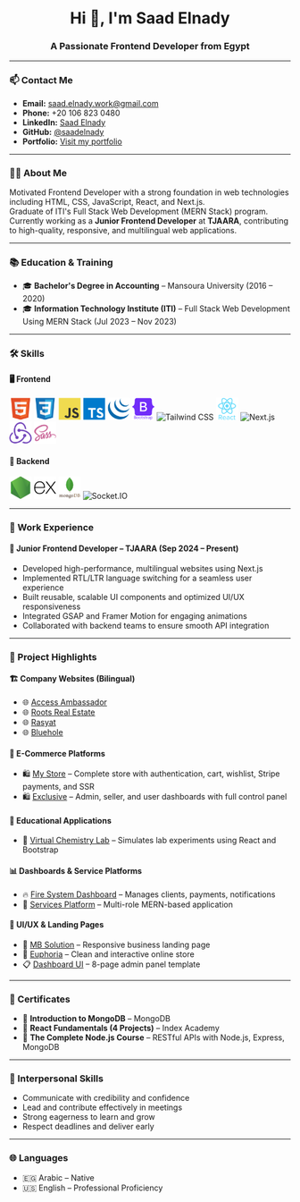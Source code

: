 <h1 align="center">Hi 👋, I'm Saad Elnady</h1>
<h3 align="center">A Passionate Frontend Developer from Egypt</h3>

---

### 📫 Contact Me

- **Email:** saad.elnady.work@gmail.com  
- **Phone:** +20 106 823 0480  
- **LinkedIn:** [Saad Elnady](https://www.linkedin.com/in/saad-elnady/)  
- **GitHub:** [@saadelnady](https://github.com/saadelnady)  
- **Portfolio:** [Visit my portfolio](https://portfolio-nu-five-91.vercel.app/)

---

### 👨‍💻 About Me

Motivated Frontend Developer with a strong foundation in web technologies including HTML, CSS, JavaScript, React, and Next.js.  
Graduate of ITI's Full Stack Web Development (MERN Stack) program.  
Currently working as a **Junior Frontend Developer** at **TJAARA**, contributing to high-quality, responsive, and multilingual web applications.

---

### 📚 Education & Training

- 🎓 **Bachelor's Degree in Accounting** – Mansoura University (2016 – 2020)  
- 🎓 **Information Technology Institute (ITI)** – Full Stack Web Development Using MERN Stack (Jul 2023 – Nov 2023)

---

### 🛠️ Skills

#### 🖥️ Frontend

<p align="left">
  <img src="https://raw.githubusercontent.com/devicons/devicon/master/icons/html5/html5-original.svg" alt="HTML" width="40" height="40"/>
  <img src="https://raw.githubusercontent.com/devicons/devicon/master/icons/css3/css3-original.svg" alt="CSS" width="40" height="40"/>
  <img src="https://raw.githubusercontent.com/devicons/devicon/master/icons/javascript/javascript-original.svg" alt="JavaScript" width="40" height="40"/>
  <img src="https://raw.githubusercontent.com/devicons/devicon/master/icons/typescript/typescript-original.svg" alt="TypeScript" width="40" height="40"/>
  <img src="https://raw.githubusercontent.com/devicons/devicon/master/icons/jquery/jquery-original.svg" alt="jQuery" width="40" height="40"/>
  <img src="https://raw.githubusercontent.com/devicons/devicon/master/icons/bootstrap/bootstrap-plain-wordmark.svg" alt="Bootstrap" width="40" height="40"/>
  <img src="https://www.vectorlogo.zone/logos/tailwindcss/tailwindcss-icon.svg" alt="Tailwind CSS" width="40" height="40"/>
  <img src="https://raw.githubusercontent.com/devicons/devicon/master/icons/react/react-original-wordmark.svg" alt="React" width="40" height="40"/>
  <img src="https://cdn.worldvectorlogo.com/logos/nextjs-2.svg" alt="Next.js" width="40" height="40"/>
  <img src="https://raw.githubusercontent.com/devicons/devicon/master/icons/redux/redux-original.svg" alt="Redux" width="40" height="40"/>
  <img src="https://raw.githubusercontent.com/devicons/devicon/master/icons/sass/sass-original.svg" alt="SCSS" width="40" height="40"/>
</p>

#### 🧩 Backend

<p align="left">
  <img src="https://raw.githubusercontent.com/devicons/devicon/master/icons/nodejs/nodejs-original.svg" alt="Node.js" width="40" height="40"/>
  <img src="https://raw.githubusercontent.com/devicons/devicon/master/icons/express/express-original.svg" alt="Express.js" width="40" height="40"/>
  <img src="https://raw.githubusercontent.com/devicons/devicon/master/icons/mongodb/mongodb-original-wordmark.svg" alt="MongoDB" width="40" height="40"/>
  <img src="https://www.vectorlogo.zone/logos/socketio/socketio-icon.svg" alt="Socket.IO" width="40" height="40"/>
</p>

---

### 💼 Work Experience

#### 🚀 Junior Frontend Developer – TJAARA (Sep 2024 – Present)

- Developed high-performance, multilingual websites using Next.js  
- Implemented RTL/LTR language switching for a seamless user experience  
- Built reusable, scalable UI components and optimized UI/UX responsiveness  
- Integrated GSAP and Framer Motion for engaging animations  
- Collaborated with backend teams to ensure smooth API integration

---

### 🧪 Project Highlights

#### 🏗️ Company Websites (Bilingual)

- 🌐 [Access Ambassador](https://access-ambassador.nourseen.sa/)  
- 🌐 [Roots Real Estate](https://roots.nourseen.sa/)  
- 🌐 [Rasyat](https://rasyat.com.sa/home)  
- 🌐 [Bluehole](https://bluehole.com.sa/)

#### 🛒 E-Commerce Platforms

- 🛍️ [My Store](https://my-store-4k9a.vercel.app/) – Complete store with authentication, cart, wishlist, Stripe payments, and SSR  
- 🛍️ [Exclusive](https://github.com/saadelnady/Exclusive-FRONT) – Admin, seller, and user dashboards with full control panel

#### 🧪 Educational Applications

- 🧪 [Virtual Chemistry Lab](https://chmistery-lab-front.vercel.app/) – Simulates lab experiments using React and Bootstrap

#### 📊 Dashboards & Service Platforms

- 🔥 [Fire System Dashboard](https://fireeaglema.com/login) – Manages clients, payments, notifications  
- 🧰 [Services Platform](https://offers-front.vercel.app/) – Multi-role MERN-based application

#### 🎨 UI/UX & Landing Pages

- 💼 [MB Solution](https://saadelnady.github.io/mb_solution/) – Responsive business landing page  
- 🛒 [Euphoria](https://saadelnady.github.io/Euphoria/) – Clean and interactive online store  
- 📋 [Dashboard UI](https://saadelnady.github.io/Dashboard/index.html) – 8-page admin panel template

---

### 📄 Certificates

- 🏅 **Introduction to MongoDB** – MongoDB  
- 🏅 **React Fundamentals (4 Projects)** – Index Academy  
- 🏅 **The Complete Node.js Course** – RESTful APIs with Node.js, Express, MongoDB

---

### 🤝 Interpersonal Skills

- Communicate with credibility and confidence  
- Lead and contribute effectively in meetings  
- Strong eagerness to learn and grow  
- Respect deadlines and deliver early

---

### 🌐 Languages

- 🇪🇬 Arabic – Native  
- 🇺🇸 English – Professional Proficiency

